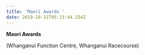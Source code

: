 ```yaml
---
title: 'Maori Awards '
date: 2019-10-31T05:13:44.254Z
---
```

**Maori Awards** 

(Whanganui Function Centre, Whanganui Racecourse)
